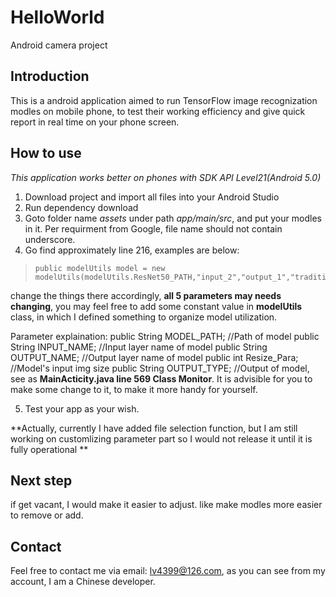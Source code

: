 # HelloWorld
Android camera project

## Introduction
This is a android application aimed to run TensorFlow image recognization modles on mobile phone, to test their working efficiency and give quick report in real time on your phone screen.

## How to use
*This application works better on phones with SDK API Level21(Android 5.0)*
1. Download project and import all files into your Android Studio
2. Run dependency download
3. Goto folder name *assets* under path *app/main/src*, and put your modles in it. Per requirment from Google, file name should not contain underscore.
4. Go find approximately line 216, examples are below:
>     public modelUtils model = new modelUtils(modelUtils.ResNet50_PATH,"input_2","output_1","traditional",224);
change the things there accordingly, **all 5 parameters may needs changing**, you may feel free to add some constant value in **modelUtils**  class, in which I defined something to organize model utilization.

Parameter explaination:
    public String MODEL_PATH;   //Path of model
    public String INPUT_NAME;   //Input layer name of model
    public String OUTPUT_NAME;  //Output layer name of model
    public int Resize_Para;     //Model's input img size
    public String OUTPUT_TYPE;  //Output of model, see as **MainActicity.java line 569 Class Monitor**. It is advisible for you to make some change to it, to make it more handy for yourself.

5. Test your app as your wish.

**Actually, currently I have added file selection function, but I am still working on customlizing parameter part so I would not release it until it is fully operational  **

## Next step
if get vacant, I would  make it easier to adjust. like make modles more easier to remove or add.

## Contact
Feel free to contact me via email: lv4399@126.com, as you can see from my account, I am a Chinese developer.